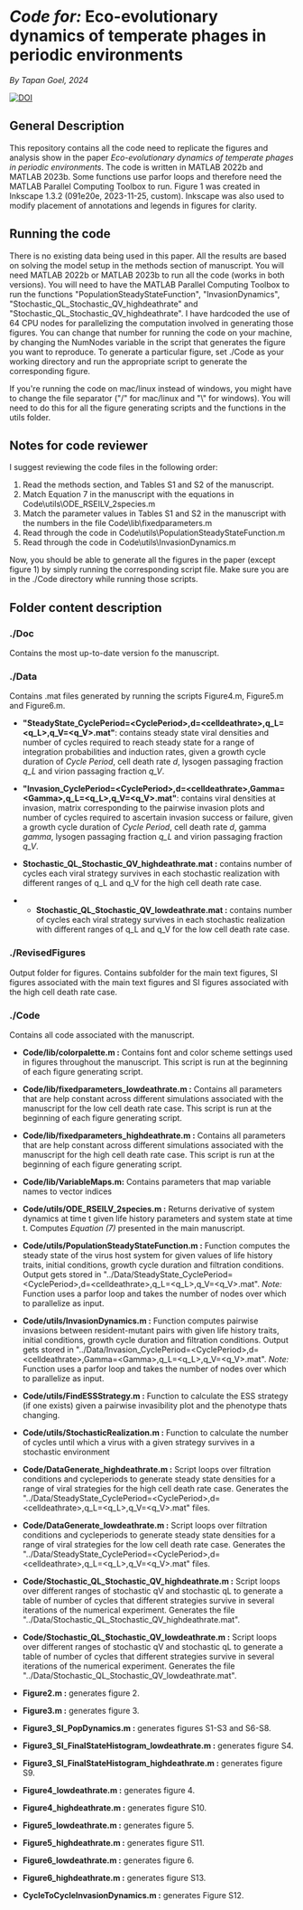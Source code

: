 # *Code for:* Eco-evolutionary dynamics of temperate phages in periodic environments

*By Tapan Goel, 2024*

[![DOI](https://zenodo.org/badge/DOI/10.5281/zenodo.13126625.svg)](https://doi.org/10.5281/zenodo.13126625)

## General Description

This repository contains all the code need to replicate the figures and analysis show in the paper *Eco-evolutionary dynamics of temperate phages in periodic environments*. The code is written in MATLAB 2022b and MATLAB 2023b. Some functions use parfor loops and therefore need the MATLAB Parallel Computing Toolbox to run. Figure 1 was created in Inkscape 1.3.2 (091e20e, 2023-11-25, custom). Inkscape was also used to modify placement of annotations and legends in figures for clarity.


## Running the code

There is no existing data being used in this paper. All the results are based on solving the model setup in the methods section of manuscript. You will need MATLAB 2022b or MATLAB 2023b to run all the code (works in both versions). You will need to have the MATLAB Parallel Computing Toolbox to run the functions "PopulationSteadyStateFunction", "InvasionDynamics", "Stochastic_QL_Stochastic_QV_highdeathrate" and "Stochastic_QL_Stochastic_QV_highdeathrate". I have hardcoded the use of 64 CPU nodes for parallelizing the computation involved in generating those figures. You can change that number for running the code on your machine, by changing the NumNodes variable in the script that generates the figure you want to reproduce. To generate a particular figure, set ./Code as your working directory and run the appropriate script to generate the corresponding figure.

If you're running the code on mac/linux instead of windows, you might have to change the file separator ("/" for mac/linux and "\\" for windows). You will need to do this for all the figure generating scripts and the functions in the utils folder.

## Notes for code reviewer

I suggest reviewing the code files in the following order:
   1. Read the methods section, and Tables S1 and S2 of the manuscript.
   2. Match Equation 7 in the manuscript with the equations in Code\utils\ODE_RSEILV_2species.m
   3. Match the parameter values in Tables S1 and S2 in the manuscript with the numbers in the file Code\lib\fixedparameters.m
   4. Read through the code in Code\utils\PopulationSteadyStateFunction.m
   5. Read through the code in Code\utils\InvasionDynamics.m

Now, you should be able to generate all the figures in the paper (except figure 1) by simply running the corresponding script file. Make sure you are in the ./Code directory while running those scripts.

## Folder content description

### ./Doc

Contains the most up-to-date version fo the manuscript.

### ./Data

Contains .mat files generated by running the scripts Figure4.m, Figure5.m and Figure6.m.

- **"SteadyState_CyclePeriod=\<CyclePeriod\>,d=\<celldeathrate\>,q_L=\<q_L\>,q_V=\<q_V\>.mat"**: contains steady state viral densities and number of cycles required to reach steady state for a range of integration probabilities and induction rates, given a growth cycle duration of *Cycle Period*, cell death rate *d*, lysogen passaging fraction *q_L* and virion passaging fraction *q_V*.

- **"Invasion_CyclePeriod=\<CyclePeriod\>,d=\<celldeathrate\>,Gamma=\<Gamma\>,q_L=\<q_L\>,q_V=\<q_V\>.mat"**: contains viral densities at invasion, matrix corresponding to the pairwise invasion plots and number of cycles required to ascertain invasion success or failure, given a growth cycle duration of *Cycle Period*, cell death rate *d*, gamma *gamma*, lysogen passaging fraction *q_L* and virion passaging fraction *q_V*.

- **Stochastic_QL_Stochastic_QV_highdeathrate.mat :** contains number of cycles each viral strategy survives in each stochastic realization with different ranges of q_L and q_V for the high cell death rate case.

- - **Stochastic_QL_Stochastic_QV_lowdeathrate.mat :** contains number of cycles each viral strategy survives in each stochastic realization with different ranges of q_L and q_V for the low cell death rate case.

### ./RevisedFigures

Output folder for figures. Contains subfolder for the main text figures, SI figures associated with the main text figures and SI figures associated with the high cell death rate case.

### ./Code

Contains all code associated with the manuscript.

- **Code/lib/colorpalette.m :** Contains font and color scheme settings used in figures throughout the manuscript. This script is run at the beginning of each figure generating script.

- **Code/lib/fixedparameters_lowdeathrate.m :** Contains all parameters that are help constant across different simulations associated with the manuscript for the low cell death rate case. This script is run at the beginning of each figure generating script.

- **Code/lib/fixedparameters_highdeathrate.m :** Contains all parameters that are help constant across different simulations associated with the manuscript for the high cell death rate case. This script is run at the beginning of each figure generating script.

- **Code/lib/VariableMaps.m:** Contains parameters that map variable names to vector indices

- **Code/utils/ODE_RSEILV_2species.m :** Returns derivative of system dynamics at time t given life history parameters and system state at time t. Computes *Equation (7)* presented in the main manuscript.

- **Code/utils/PopulationSteadyStateFunction.m :** Function computes the steady state of the virus host system for given values of life history traits, initial conditions, growth cycle duration and filtration conditions. Output gets stored in "../Data/SteadyState_CyclePeriod=\<CyclePeriod\>,d=\<celldeathrate\>,q_L=\<q_L\>,q_V=\<q_V\>.mat". *Note:* Function uses a parfor loop and takes the number of nodes over which to parallelize as input.

- **Code/utils/InvasionDynamics.m :** Function computes pairwise invasions between resident-mutant pairs with given life history traits, initial conditions, growth cycle duration and filtration conditions. Output gets stored in "../Data/Invasion_CyclePeriod=\<CyclePeriod\>,d=\<celldeathrate\>,Gamma=\<Gamma\>,q_L=\<q_L\>,q_V=\<q_V\>.mat". *Note:* Function uses a parfor loop and takes the number of nodes over which to parallelize as input.

- **Code/utils/FindESSStrategy.m :** Function to calculate the ESS strategy (if one exists) given a pairwise invasibility plot and the phenotype thats changing.

- **Code/utils/StochasticRealization.m :** Function to calculate the number of cycles until which a virus with a given strategy survives in a stochastic environment

- **Code/DataGenerate_highdeathrate.m :** Script loops over filtration conditions and cycleperiods to generate steady state densities for a range of viral strategies for the high cell death rate case. Generates the "../Data/SteadyState_CyclePeriod=\<CyclePeriod\>,d=\<celldeathrate\>,q_L=\<q_L\>,q_V=\<q_V\>.mat" files.

- **Code/DataGenerate_lowdeathrate.m :** Script loops over filtration conditions and cycleperiods to generate steady state densities for a range of viral strategies for the low cell death rate case. Generates the "../Data/SteadyState_CyclePeriod=\<CyclePeriod\>,d=\<celldeathrate\>,q_L=\<q_L\>,q_V=\<q_V\>.mat" files.

- **Code/Stochastic_QL_Stochastic_QV_highdeathrate.m :** Script loops over different ranges of stochastic qV and stochastic qL to generate a table of number of cycles that different strategies survive in several iterations of the numerical experiment. Generates the file "../Data/Stochastic_QL_Stochastic_QV_highdeathrate.mat".

- **Code/Stochastic_QL_Stochastic_QV_lowdeathrate.m :** Script loops over different ranges of stochastic qV and stochastic qL to generate a table of number of cycles that different strategies survive in several iterations of the numerical experiment. Generates the file "../Data/Stochastic_QL_Stochastic_QV_lowdeathrate.mat".

- **Figure2.m :** generates figure 2.

- **Figure3.m :** generates figure 3.

- **Figure3_SI_PopDynamics.m :** generates figures S1-S3 and S6-S8.

- **Figure3_SI_FinalStateHistogram_lowdeathrate.m :** generates figure S4.

- **Figure3_SI_FinalStateHistogram_highdeathrate.m :** generates figure S9.

- **Figure4_lowdeathrate.m :** generates figure 4.

- **Figure4_highdeathrate.m :** generates figure S10.

- **Figure5_lowdeathrate.m :** generates figure 5.

- **Figure5_highdeathrate.m :** generates figure S11.

- **Figure6_lowdeathrate.m :** generates figure 6.

- **Figure6_highdeathrate.m :** generates figure S13.

- **CycleToCycleInvasionDynamics.m :** generates Figure S12.

